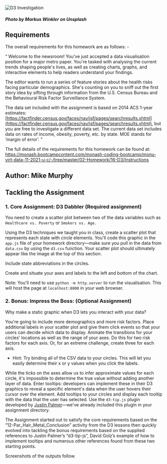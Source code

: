 ![D3 Investigation](https://user-images.githubusercontent.com/89948865/158280758-abdb76f4-2fc1-440c-ba63-9ec6d841bf15.png)
##### Photo by Markus Winkler on Unsplash 
## Requirements
The overall requirements for this homework are as follows: -

“   Welcome to the newsroom! You've just accepted a data visualisation position for a major metro paper. You're tasked with analysing the current trends shaping people's lives, as well as creating charts, graphs, and interactive elements to help readers understand your findings.

The editor wants to run a series of feature stories about the health risks facing particular demographics. She's counting on you to sniff out the first story idea by sifting through information from the U.S. Census Bureau and the Behavioural Risk Factor Surveillance System.

The data set included with the assignment is based on 2014 ACS 1-year estimates: [https://factfinder.census.gov/faces/nav/jsf/pages/searchresults.xhtml](https://factfinder.census.gov/faces/nav/jsf/pages/searchresults.xhtml), but you are free to investigate a different data set. The current data set includes data on rates of income, obesity, poverty, etc. by state. MOE stands for ‘margin of error’.   "


The full details of the requirements for this homework can be found at:
https://monash.bootcampcontent.com/monash-coding-bootcamp/monu-virt-data-11-2021-u-c/-/tree/master/02-Homework/16-D3/Instructions

## Author:	Mike Murphy 

## Tackling the Assignment 

### 1.	Core Assignment: D3 Dabbler (Required assignment)

  You need to create a scatter plot between two of the data variables such as `Healthcare vs. Poverty` or `Smokers vs. Age`.

  Using the D3 techniques we taught you in class, create a scatter plot that represents each state with circle elements. You'll code this graphic in the `app.js` file of your homework directory—make sure you pull in the data from `data.csv` by using the `d3.csv` function. Your scatter plot should ultimately appear like the image at the top of this section.

  Include state abbreviations in the circles.

  Create and situate your axes and labels to the left and bottom of the chart.

  Note: You'll need to use `python -m http.server` to run the visualisation. This will host the page at `localhost:8000` in your web browser.

### 2.	Bonus: Impress the Boss: (Optional Assignment)

Why make a static graphic when D3 lets you interact with your data?

  You're going to include more demographics and more risk factors. Place additional labels in your scatter plot and give them click events so that your users can decide which data to display. Animate the transitions for your circles' locations as well as the range of your axes. Do this for two risk factors for each axis. Or, for an extreme challenge, create three for each axis.

  * Hint: Try binding all of the CSV data to your circles. This will let you easily determine their x or y values when you click the labels.

  While the ticks on the axes allow us to infer approximate values for each circle, it's impossible to determine the true value without adding another layer of data. Enter tooltips: developers can implement these in their D3 graphics to reveal a specific element's data when the user hovers their cursor over the element. Add tooltips to your circles and display each tooltip with the data that the user has selected. Use the `d3-tip.js` plugin developed by [Justin Palmer](https://github.com/Caged)—we've already included this plugin in your assignment directory.


  The Assignment started out to satisfy the core requirements based on the “12-Par_Hair_Metal_Conclusion” activity from the D3 lessons then quickly evolved into tackling the bonus requirements based on the supplied references to Justin Palmer’s “d3-tip-js”, David Golz’s example of how to implement tooltips and numerous other references found from these two starting points. 


Screenshots of the outputs follow.



